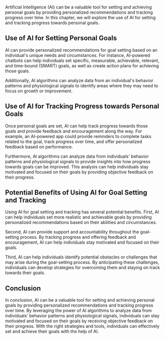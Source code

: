 

Artificial Intelligence (AI) can be a valuable tool for setting and achieving personal goals by providing personalized recommendations and tracking progress over time. In this chapter, we will explore the use of AI for setting and tracking progress towards personal goals.

Use of AI for Setting Personal Goals
------------------------------------

AI can provide personalized recommendations for goal setting based on an individual's unique needs and circumstances. For instance, AI-powered chatbots can help individuals set specific, measurable, achievable, relevant, and time-bound (SMART) goals, as well as create action plans for achieving those goals.

Additionally, AI algorithms can analyze data from an individual's behavior patterns and physiological signals to identify areas where they may need to focus on growth or improvement.

Use of AI for Tracking Progress towards Personal Goals
------------------------------------------------------

Once personal goals are set, AI can help track progress towards those goals and provide feedback and encouragement along the way. For example, an AI-powered app could provide reminders to complete tasks related to the goal, track progress over time, and offer personalized feedback based on performance.

Furthermore, AI algorithms can analyze data from individuals' behavior patterns and physiological signals to provide insights into how progress towards goals can be improved. This analysis can help individuals stay motivated and focused on their goals by providing objective feedback on their progress.

Potential Benefits of Using AI for Goal Setting and Tracking
------------------------------------------------------------

Using AI for goal setting and tracking has several potential benefits. First, AI can help individuals set more realistic and achievable goals by providing personalized recommendations based on their abilities and circumstances.

Second, AI can provide support and accountability throughout the goal-setting process. By tracking progress and offering feedback and encouragement, AI can help individuals stay motivated and focused on their goals.

Third, AI can help individuals identify potential obstacles or challenges that may arise during the goal-setting process. By anticipating these challenges, individuals can develop strategies for overcoming them and staying on track towards their goals.

Conclusion
----------

In conclusion, AI can be a valuable tool for setting and achieving personal goals by providing personalized recommendations and tracking progress over time. By leveraging the power of AI algorithms to analyze data from individuals' behavior patterns and physiological signals, individuals can stay motivated and focused on their goals by receiving objective feedback on their progress. With the right strategies and tools, individuals can effectively set and achieve their goals with the help of AI.
